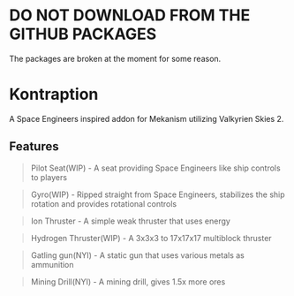 # DO NOT DOWNLOAD FROM THE GITHUB PACKAGES
The packages are broken at the moment for some reason.

# Kontraption
A Space Engineers inspired addon for Mekanism utilizing Valkyrien Skies 2.

## Features

> Pilot Seat(WIP) - A seat providing Space Engineers like ship controls to players

> Gyro(WIP) - Ripped straight from Space Engineers, stabilizes the ship rotation and provides rotational controls

> Ion Thruster - A simple weak thruster that uses energy

> Hydrogen Thruster(WIP) - A 3x3x3 to 17x17x17 multiblock thruster

> Gatling gun(NYI) - A static gun that uses various metals as ammunition

> Mining Drill(NYI) - A mining drill, gives 1.5x more ores
